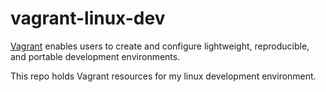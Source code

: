 # vagrant-linux-dev

[Vagrant](https://www.vagrantup.com) enables users to create and configure lightweight, reproducible, and portable development environments.

This repo holds Vagrant resources for my linux development environment.
